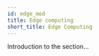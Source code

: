 ```yaml
---
id: edge_mod
title: Edge computing
short_title: Edge Computing
---
```


Introduction to the section...

